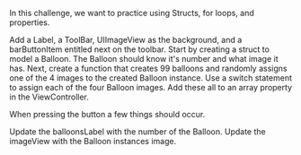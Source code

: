 In this challenge, we want to practice using Structs, for loops, and properties.

Add a Label, a ToolBar, UIImageView as the background, and a barButtonItem entitled next on the toolbar.
Start by creating a struct to model a Balloon. The Balloon should know it's number and what image it has. Next, create a function that creates 99 balloons and randomly assigns one of the 4 images to the created Balloon instance. Use a switch statement to assign each of the four Balloon images. Add these all to an array property in the ViewController.

When pressing the button a few things should occur.

Update the balloonsLabel with the number of the Balloon.
Update the imageView with the Balloon instances image.